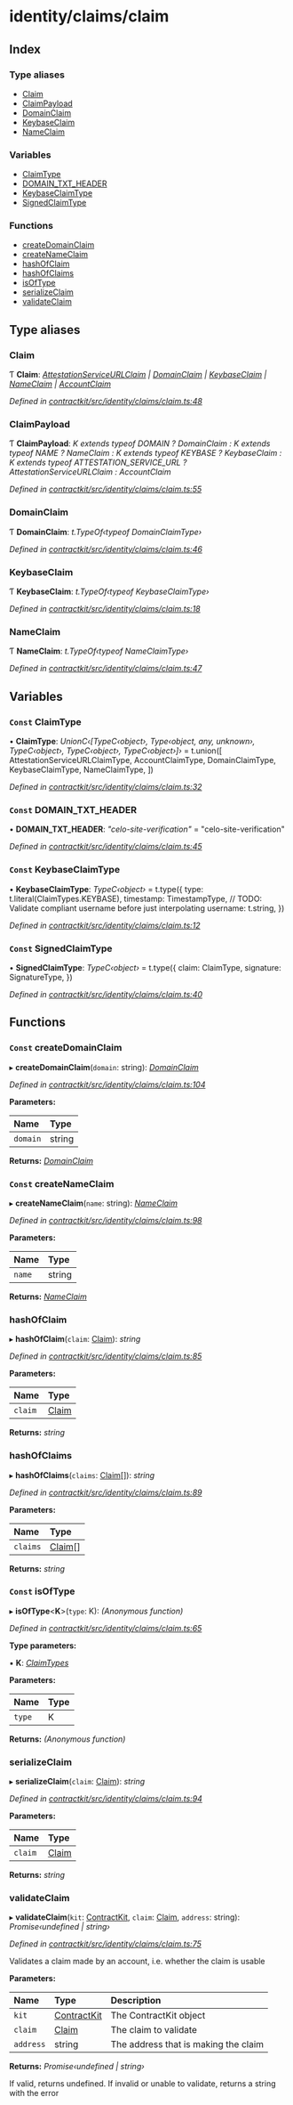 # identity/claims/claim

## Index

### Type aliases

* [Claim](_identity_claims_claim_.md#claim)
* [ClaimPayload](_identity_claims_claim_.md#claimpayload)
* [DomainClaim](_identity_claims_claim_.md#domainclaim)
* [KeybaseClaim](_identity_claims_claim_.md#keybaseclaim)
* [NameClaim](_identity_claims_claim_.md#nameclaim)

### Variables

* [ClaimType](_identity_claims_claim_.md#const-claimtype)
* [DOMAIN\_TXT\_HEADER](_identity_claims_claim_.md#const-domain_txt_header)
* [KeybaseClaimType](_identity_claims_claim_.md#const-keybaseclaimtype)
* [SignedClaimType](_identity_claims_claim_.md#const-signedclaimtype)

### Functions

* [createDomainClaim](_identity_claims_claim_.md#const-createdomainclaim)
* [createNameClaim](_identity_claims_claim_.md#const-createnameclaim)
* [hashOfClaim](_identity_claims_claim_.md#hashofclaim)
* [hashOfClaims](_identity_claims_claim_.md#hashofclaims)
* [isOfType](_identity_claims_claim_.md#const-isoftype)
* [serializeClaim](_identity_claims_claim_.md#serializeclaim)
* [validateClaim](_identity_claims_claim_.md#validateclaim)

## Type aliases

### Claim

Ƭ **Claim**: [_AttestationServiceURLClaim_](_identity_claims_attestation_service_url_.md#attestationserviceurlclaim) _\|_ [_DomainClaim_](_identity_claims_claim_.md#domainclaim) _\|_ [_KeybaseClaim_](_identity_claims_claim_.md#keybaseclaim) _\|_ [_NameClaim_](_identity_claims_claim_.md#nameclaim) _\|_ [_AccountClaim_](_identity_claims_account_.md#accountclaim)

_Defined in_ [_contractkit/src/identity/claims/claim.ts:48_](https://github.com/celo-org/celo-monorepo/blob/master/packages/contractkit/src/identity/claims/claim.ts#L48)

### ClaimPayload

Ƭ **ClaimPayload**: _K extends typeof DOMAIN ? DomainClaim : K extends typeof NAME ? NameClaim : K extends typeof KEYBASE ? KeybaseClaim : K extends typeof ATTESTATION\_SERVICE\_URL ? AttestationServiceURLClaim : AccountClaim_

_Defined in_ [_contractkit/src/identity/claims/claim.ts:55_](https://github.com/celo-org/celo-monorepo/blob/master/packages/contractkit/src/identity/claims/claim.ts#L55)

### DomainClaim

Ƭ **DomainClaim**: _t.TypeOf‹typeof DomainClaimType›_

_Defined in_ [_contractkit/src/identity/claims/claim.ts:46_](https://github.com/celo-org/celo-monorepo/blob/master/packages/contractkit/src/identity/claims/claim.ts#L46)

### KeybaseClaim

Ƭ **KeybaseClaim**: _t.TypeOf‹typeof KeybaseClaimType›_

_Defined in_ [_contractkit/src/identity/claims/claim.ts:18_](https://github.com/celo-org/celo-monorepo/blob/master/packages/contractkit/src/identity/claims/claim.ts#L18)

### NameClaim

Ƭ **NameClaim**: _t.TypeOf‹typeof NameClaimType›_

_Defined in_ [_contractkit/src/identity/claims/claim.ts:47_](https://github.com/celo-org/celo-monorepo/blob/master/packages/contractkit/src/identity/claims/claim.ts#L47)

## Variables

### `Const` ClaimType

• **ClaimType**: _UnionC‹\[TypeC‹object›, Type‹object, any, unknown›, TypeC‹object›, TypeC‹object›, TypeC‹object›\]›_ = t.union\(\[ AttestationServiceURLClaimType, AccountClaimType, DomainClaimType, KeybaseClaimType, NameClaimType, \]\)

_Defined in_ [_contractkit/src/identity/claims/claim.ts:32_](https://github.com/celo-org/celo-monorepo/blob/master/packages/contractkit/src/identity/claims/claim.ts#L32)

### `Const` DOMAIN\_TXT\_HEADER

• **DOMAIN\_TXT\_HEADER**: _"celo-site-verification"_ = "celo-site-verification"

_Defined in_ [_contractkit/src/identity/claims/claim.ts:45_](https://github.com/celo-org/celo-monorepo/blob/master/packages/contractkit/src/identity/claims/claim.ts#L45)

### `Const` KeybaseClaimType

• **KeybaseClaimType**: _TypeC‹object›_ = t.type\({ type: t.literal\(ClaimTypes.KEYBASE\), timestamp: TimestampType, // TODO: Validate compliant username before just interpolating username: t.string, }\)

_Defined in_ [_contractkit/src/identity/claims/claim.ts:12_](https://github.com/celo-org/celo-monorepo/blob/master/packages/contractkit/src/identity/claims/claim.ts#L12)

### `Const` SignedClaimType

• **SignedClaimType**: _TypeC‹object›_ = t.type\({ claim: ClaimType, signature: SignatureType, }\)

_Defined in_ [_contractkit/src/identity/claims/claim.ts:40_](https://github.com/celo-org/celo-monorepo/blob/master/packages/contractkit/src/identity/claims/claim.ts#L40)

## Functions

### `Const` createDomainClaim

▸ **createDomainClaim**\(`domain`: string\): [_DomainClaim_](_identity_claims_claim_.md#domainclaim)

_Defined in_ [_contractkit/src/identity/claims/claim.ts:104_](https://github.com/celo-org/celo-monorepo/blob/master/packages/contractkit/src/identity/claims/claim.ts#L104)

**Parameters:**

| Name | Type |
| :--- | :--- |
| `domain` | string |

**Returns:** [_DomainClaim_](_identity_claims_claim_.md#domainclaim)

### `Const` createNameClaim

▸ **createNameClaim**\(`name`: string\): [_NameClaim_](_identity_claims_claim_.md#nameclaim)

_Defined in_ [_contractkit/src/identity/claims/claim.ts:98_](https://github.com/celo-org/celo-monorepo/blob/master/packages/contractkit/src/identity/claims/claim.ts#L98)

**Parameters:**

| Name | Type |
| :--- | :--- |
| `name` | string |

**Returns:** [_NameClaim_](_identity_claims_claim_.md#nameclaim)

### hashOfClaim

▸ **hashOfClaim**\(`claim`: [Claim](_identity_claims_claim_.md#claim)\): _string_

_Defined in_ [_contractkit/src/identity/claims/claim.ts:85_](https://github.com/celo-org/celo-monorepo/blob/master/packages/contractkit/src/identity/claims/claim.ts#L85)

**Parameters:**

| Name | Type |
| :--- | :--- |
| `claim` | [Claim](_identity_claims_claim_.md#claim) |

**Returns:** _string_

### hashOfClaims

▸ **hashOfClaims**\(`claims`: [Claim](_identity_claims_claim_.md#claim)\[\]\): _string_

_Defined in_ [_contractkit/src/identity/claims/claim.ts:89_](https://github.com/celo-org/celo-monorepo/blob/master/packages/contractkit/src/identity/claims/claim.ts#L89)

**Parameters:**

| Name | Type |
| :--- | :--- |
| `claims` | [Claim](_identity_claims_claim_.md#claim)\[\] |

**Returns:** _string_

### `Const` isOfType

▸ **isOfType**&lt;**K**&gt;\(`type`: K\): _\(Anonymous function\)_

_Defined in_ [_contractkit/src/identity/claims/claim.ts:65_](https://github.com/celo-org/celo-monorepo/blob/master/packages/contractkit/src/identity/claims/claim.ts#L65)

**Type parameters:**

▪ **K**: [_ClaimTypes_]()

**Parameters:**

| Name | Type |
| :--- | :--- |
| `type` | K |

**Returns:** _\(Anonymous function\)_

### serializeClaim

▸ **serializeClaim**\(`claim`: [Claim](_identity_claims_claim_.md#claim)\): _string_

_Defined in_ [_contractkit/src/identity/claims/claim.ts:94_](https://github.com/celo-org/celo-monorepo/blob/master/packages/contractkit/src/identity/claims/claim.ts#L94)

**Parameters:**

| Name | Type |
| :--- | :--- |
| `claim` | [Claim](_identity_claims_claim_.md#claim) |

**Returns:** _string_

### validateClaim

▸ **validateClaim**\(`kit`: [ContractKit](), `claim`: [Claim](_identity_claims_claim_.md#claim), `address`: string\): _Promise‹undefined \| string›_

_Defined in_ [_contractkit/src/identity/claims/claim.ts:75_](https://github.com/celo-org/celo-monorepo/blob/master/packages/contractkit/src/identity/claims/claim.ts#L75)

Validates a claim made by an account, i.e. whether the claim is usable

**Parameters:**

| Name | Type | Description |
| :--- | :--- | :--- |
| `kit` | [ContractKit]() | The ContractKit object |
| `claim` | [Claim](_identity_claims_claim_.md#claim) | The claim to validate |
| `address` | string | The address that is making the claim |

**Returns:** _Promise‹undefined \| string›_

If valid, returns undefined. If invalid or unable to validate, returns a string with the error


